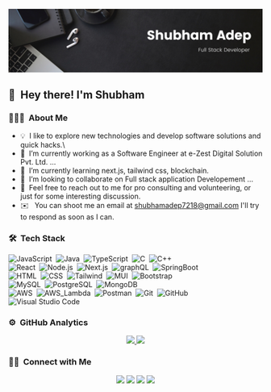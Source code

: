 ![Shubham Adep Banner](assets/Shubham_Banner.png)



## 👋 &nbsp;Hey there! I'm Shubham 

### 👨🏻‍💻 &nbsp;About Me

- 💡 &nbsp;I like to explore new technologies and develop software solutions and quick hacks.\
- 🔭&nbsp; I’m currently working as a Software Engineer at e-Zest Digital Solution Pvt. Ltd. ...
- 🌱&nbsp; I’m currently learning next.js, tailwind css, blockchain.
- 👯&nbsp; I’m looking to collaborate on Full stack application Developement ...
- 💬&nbsp; Feel free to reach out to me for pro consulting and volunteering, or just for some interesting discussion.
- ✉️ &nbsp; You can shoot me an email at shubhamadep7218@gmail.com I'll try to respond as soon as I can.



### 🛠 &nbsp;Tech Stack


![JavaScript](https://img.shields.io/badge/-JavaScript-05122A?style=flat&logo=javascript)&nbsp;
![Java](https://img.shields.io/badge/-Java-05122A?style=flat&logo=J)&nbsp;
![TypeScript](https://img.shields.io/badge/-TypeScript-05122A?style=flat&logo=TypeScript)&nbsp;
![C](https://img.shields.io/badge/-C-05122A?style=flat&logo=C)&nbsp;
![C++](https://img.shields.io/badge/-C++-05122A?style=flat&logo=CPlusPlus)&nbsp;\
![React](https://img.shields.io/badge/-React-05122A?style=flat&logo=react)&nbsp;
![Node.js](https://img.shields.io/badge/-Node.js-05122A?style=flat&logo=node.js)&nbsp;
![Next.js](https://img.shields.io/badge/-Next.js-05122A?style=flat&logo=Next.js)&nbsp;
![graphQL](https://img.shields.io/badge/-graphQL-05122A?style=flat&logo=graphQL)&nbsp;
![SpringBoot](https://img.shields.io/badge/-SpringBoot-05122A?style=flat&logo=SpringBoot)&nbsp;\
![HTML](https://img.shields.io/badge/-HTML-05122A?style=flat&logo=HTML5)&nbsp;
![CSS](https://img.shields.io/badge/-CSS-05122A?style=flat&logo=CSS3&logoColor=1572B6)&nbsp;
![Tailwind](https://img.shields.io/badge/-Tailwind-05122A?style=flat&logo=TailwindCss&logoColor=1572B6)&nbsp;
![MUI](https://img.shields.io/badge/-MUI-05122A?style=flat&logo=MUI)&nbsp;
![Bootstrap](https://img.shields.io/badge/-Bootstrap-05122A?style=flat&logo=Bootstrap)&nbsp;\
![MySQL](https://img.shields.io/badge/-MySQL-05122A?style=flat&logo=MySQL&logoColor=white)&nbsp;
![PostgreSQL](https://img.shields.io/badge/-PostgreSQL-05122A?style=flat&logo=PostgreSQL&logoColor=white)&nbsp;
![MongoDB](https://img.shields.io/badge/-MongoDB-05122A?style=flat&logo=MongoDB)&nbsp;\
![AWS](https://img.shields.io/badge/-AWS-05122A?style=flat&logo=Amazon)&nbsp;
![AWS_Lambda](https://img.shields.io/badge/-AWS_Lambda-05122A?style=flat&logo=Serverless)&nbsp;
![Postman](https://img.shields.io/badge/-Postman-05122A?style=flat&logo=Postman)&nbsp;
![Git](https://img.shields.io/badge/-Git-05122A?style=flat&logo=git)&nbsp;
![GitHub](https://img.shields.io/badge/-GitHub-05122A?style=flat&logo=github)&nbsp;
![Visual Studio Code](https://img.shields.io/badge/-Visual%20Studio%20Code-05122A?style=flat&logo=visual-studio-code&logoColor=007ACC)&nbsp;



### ⚙️ &nbsp;GitHub Analytics

<p align="center">
<a href="https://github.com/shubhamadep7218">
  <img height="180em" src="https://github-readme-stats-eight-theta.vercel.app/api?username=shubhamadep7218&show_icons=true&theme=algolia&include_all_commits=true&count_private=true"/>
  <img height="180em" src="https://github-readme-stats-eight-theta.vercel.app/api/top-langs/?username=shubhamadep7218&layout=compact&langs_count=8&theme=algolia"/>
</a>
</p>

### 🤝🏻 &nbsp;Connect with Me

<p align="center">
<a href="https://shubhamadep.netlify.app/"><img src="https://img.shields.io/badge/-shubhamadep.com/-3423A6?style=flat&logo=Google-Chrome&logoColor=white"/></a>
<a href="https://www.linkedin.com/in/shubham-adep-a0581b179/"><img src="https://img.shields.io/badge/-Shubham%20Adep-0077B5?style=flat&logo=Linkedin&logoColor=white"/></a>
<a href="mailto:shubhamadep7218@gmail.com"><img src="https://img.shields.io/badge/-shubhamadep7218-D14836?style=flat&logo=Gmail&logoColor=white"/></a>
<a href="https://www.instagram.com/shubham_adep_7218/"><img src="https://img.shields.io/badge/-shubham_adep_7218/-E4405F?style=flat&logo=Instagram&logoColor=white"/></a>
